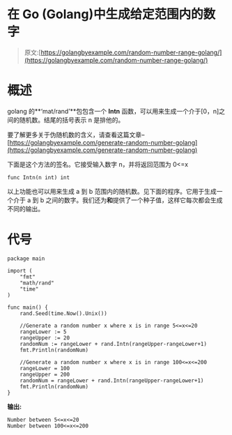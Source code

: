 # 在 Go (Golang)中生成给定范围内的数字

> 原文:[https://golangbyexample.com/random-number-range-golang/](https://golangbyexample.com/random-number-range-golang/)

# **概述**

golang 的**‘mat/rand’**包包含一个 **Intn** 函数，可以用来生成一个介于[0，n]之间的随机数。结尾的括号表示 n 是排他的。

要了解更多关于伪随机数的含义，请查看这篇文章–[https://golangbyexample.com/generate-random-number-golang](https://golangbyexample.com/generate-random-number-golang)

下面是这个方法的签名。它接受输入数字 n，并将返回范围为 0<=x

```
func Intn(n int) int
```

以上功能也可以用来生成 a 到 b 范围内的随机数。见下面的程序。它用于生成一个介于 a 到 b 之间的数字。我们还为**和**提供了一个种子值，这样它每次都会生成不同的输出。

# **代号**

```
package main

import (
    "fmt"
    "math/rand"
    "time"
)

func main() {
    rand.Seed(time.Now().Unix())

    //Generate a random number x where x is in range 5<=x<=20
    rangeLower := 5
    rangeUpper := 20
    randomNum := rangeLower + rand.Intn(rangeUpper-rangeLower+1)
    fmt.Println(randomNum)

    //Generate a random number x where x is in range 100<=x<=200
    rangeLower = 100
    rangeUpper = 200
    randomNum = rangeLower + rand.Intn(rangeUpper-rangeLower+1)
    fmt.Println(randomNum)
}
```

**输出:**

```
Number between 5<=x<=20
Number between 100<=x<=200
```